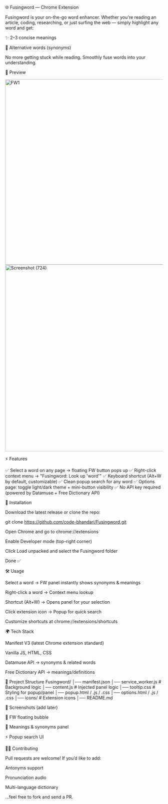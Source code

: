 🌐 Fusingword — Chrome Extension

Fusingword is your on-the-go word enhancer. Whether you're reading an article, coding, researching, or just surfing the web — simply highlight any word and get:

✨ 2–3 concise meanings

🔁 Alternative words (synonyms)

No more getting stuck while reading. Smoothly fuse words into your understanding.

📸 Preview

<img width="1366" height="592" alt="FW1" src="https://github.com/user-attachments/assets/5044423b-603d-4710-91df-fb4cec72884d" />

<img width="1366" height="597" alt="Screenshot (724)" src="https://github.com/user-attachments/assets/177c6528-45f4-41f2-b7c5-0e5d5d1e5aa9" />



⚡ Features

✅ Select a word on any page → floating FW button pops up
✅ Right-click context menu → "Fusingword: Look up 'word'"
✅ Keyboard shortcut (Alt+W by default, customizable)
✅ Clean popup search for any word
✅ Options page: toggle light/dark theme + mini-button visibility
✅ No API key required (powered by Datamuse + Free Dictionary API)

🔧 Installation

Download the latest release
 or clone the repo:

git clone https://github.com/code-bhandari/Fusingword.git


Open Chrome and go to chrome://extensions

Enable Developer mode (top-right corner)

Click Load unpacked and select the Fusingword folder

Done ✅

🛠 Usage

Select a word → FW panel instantly shows synonyms & meanings

Right-click a word → Context menu lookup

Shortcut (Alt+W) → Opens panel for your selection

Click extension icon → Popup for quick search

Customize shortcuts at chrome://extensions/shortcuts

🌍 Tech Stack

Manifest V3 (latest Chrome extension standard)

Vanilla JS, HTML, CSS

Datamuse API → synonyms & related words

Free Dictionary API → meanings/definitions

📂 Project Structure
Fusingword/
│── manifest.json
│── service_worker.js     # Background logic
│── content.js            # Injected panel logic
│── tooltip.css           # Styling for popup/panel
│── popup.html / .js / .css
│── options.html / .js / .css
│── icons/                # Extension icons
│── README.md

📸 Screenshots (add later)

🌟 FW floating bubble

📖 Meanings & synonyms panel

⚡ Popup search UI

🧑‍💻 Contributing

Pull requests are welcome! If you’d like to add:

Antonyms support

Pronunciation audio

Multi-language dictionary

…feel free to fork and send a PR.
